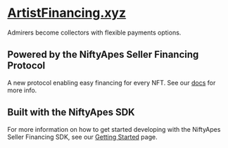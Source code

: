 # [ArtistFinancing.xyz](https://artistfinancing.xyz/)
Admirers become collectors with flexible
payments options.

## Powered by the NiftyApes Seller Financing Protocol
A new protocol enabling easy financing for every NFT. See our [docs](https://niftyapes.readme.io/docs) for more info.

## Built with the NiftyApes SDK
For more information on how to get started developing with the NiftyApes Seller Financing SDK, see our [Getting Started](https://niftyapes.readme.io/reference/getting-started) page.
